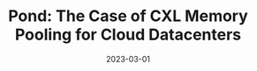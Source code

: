 ---
title: "Pond: The Case of CXL Memory Pooling for Cloud Datacenters"
number: 99
authors: ["Huaicheng Li", "Daniel S. Berger", "Lisa Hsu", "Daniel Ernst", "Pantea Zardoshti", "Stanko Novakovic", "Monish Shah", "Samir Rajadnya", "Scott Lee", "Ishwar Agarwal", "Mark D. Hill", "Marcus Fontoura", "Ricardo Bianchini"]
date: 2023-03-01
publication_types: ["1"]
publication: "In the 14th Annual Non-Volatile Memories Workshop (NVMW)"
publication_short: "NVMW '23"
abstract: ""
featured: false
image:
  caption: ""
  focal_point: ""
  preview_only: false
url_pdf: ""
url_code: ""
url_slides: ""
url_video: ""
url_dataset: ""
url_poster: ""
url_source: ""
math: false
highlight: false
projects: []
slides: ""
--- 